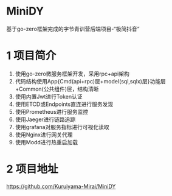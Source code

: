 # MiniDY
基于go-zero框架完成的字节青训营后端项目-“极简抖音”

# 1 项目简介
1. 使用go-zero微服务框架开发，采用rpc+api架构
2. 代码结构使用App{Cmd(api+rpc)层+model(sql,sqlx)层}功能层+Common(公共组件)层，结构清晰
3. 使用内置Jwt进行Token认证
4. 使用ETCD或Endpoints直连进行服务发现
5. 使用Prometheus进行服务监控
6. 使用Jaeger进行链路追踪
7. 使用grafana对服务指标进行可视化读取
8. 使用Nginx进行网关代理
9. 使用Modd进行热重启加载


# 2 项目地址
https://github.com/Kuruiyama-Mirai/MiniDY
